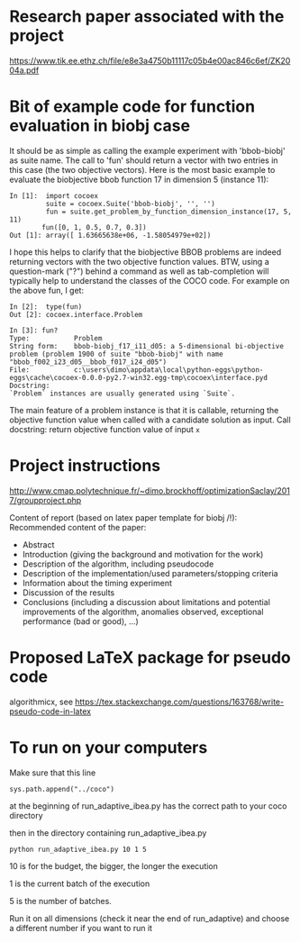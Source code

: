 # Research paper associated with the project

https://www.tik.ee.ethz.ch/file/e8e3a4750b11117c05b4e00ac846c6ef/ZK2004a.pdf

# Bit of example code for function evaluation in biobj case

It should be as simple as calling the example experiment with 'bbob-biobj' as suite name. The call to 'fun' should return a vector with two entries in this case (the two objective vectors). Here is the most basic example to evaluate the biobjective bbob function 17 in dimension 5 (instance 11):

    In [1]:  import cocoex
             suite = cocoex.Suite('bbob-biobj', '', '')
             fun = suite.get_problem_by_function_dimension_instance(17, 5, 11)
            fun([0, 1, 0.5, 0.7, 0.3])
    Out [1]: array([ 1.63665638e+06, -1.58054979e+02])


I hope this helps to clarify that the biobjective BBOB problems are indeed returning vectors with the two objective function values. BTW, using a question-mark ("?") behind a command as well as tab-completion will typically help to understand the classes of the COCO code. For example on the above fun, I get:

    In [2]:  type(fun)
    Out [2]: cocoex.interface.Problem 

    In [3]: fun?
    Type:           Problem
    String form:    bbob-biobj_f17_i11_d05: a 5-dimensional bi-objective problem (problem 1900 of suite "bbob-biobj" with name "bbob_f002_i23_d05__bbob_f017_i24_d05")
    File:           c:\users\dimo\appdata\local\python-eggs\python-eggs\cache\cocoex-0.0.0-py2.7-win32.egg-tmp\cocoex\interface.pyd
    Docstring:     
    `Problem` instances are usually generated using `Suite`.

The main feature of a problem instance is that it is callable, returning the
objective function value when called with a candidate solution as input.
Call docstring: return objective function value of input `x`

# Project instructions

http://www.cmap.polytechnique.fr/~dimo.brockhoff/optimizationSaclay/2017/groupproject.php

Content of report (based on latex paper template for biobj /!\):
Recommended content of the paper:
- Abstract
- Introduction (giving the background and motivation for the work)
- Description of the algorithm, including pseudocode
- Description of the implementation/used parameters/stopping criteria
- Information about the timing experiment
- Discussion of the results
- Conclusions (including a discussion about limitations and potential improvements of the algorithm, anomalies observed, exceptional performance (bad or good), ...)

# Proposed LaTeX package for pseudo code

algorithmicx, see https://tex.stackexchange.com/questions/163768/write-pseudo-code-in-latex

# To run on your computers

Make sure that this line

    sys.path.append("../coco")
at the beginning of run_adaptive_ibea.py has the correct path to your coco directory

then in the directory containing run_adaptive_ibea.py

    python run_adaptive_ibea.py 10 1 5
10 is for the budget, the bigger, the longer the execution

1 is the current batch of the execution

5 is the number of batches.

Run it on all dimensions (check it near the end of run_adaptive)
and choose a different number if you want to run it

